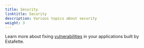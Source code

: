 ```yaml
---
title: Security
linktitle: Security
description: Various topics about security
weight: 3
---
```



Learn more about fixing [vulnerabilities][] in your applications built by Estafette.

[vulnerabilities]: /security/vulnerabilities/